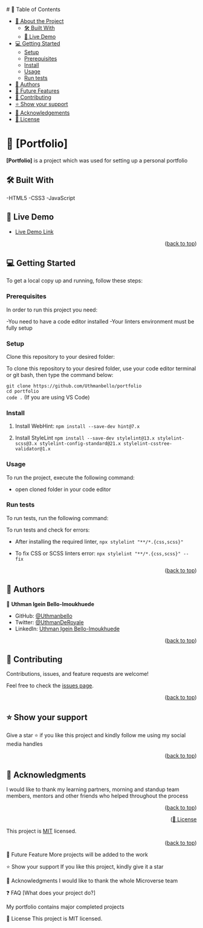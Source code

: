 <a name="readme-top"></a>

<div align="center">

</div>
# 📗 Table of Contents

- [📖 About the Project](#about-project)
  - [🛠 Built With](#built-with)
  - [🚀 Live Demo](#live-demo)
- [💻 Getting Started](#getting-started)
  - [Setup](#setup)
  - [Prerequisites](#prerequisites)
  - [Install](#install)
  - [Usage](#usage)
  - [Run tests](#run-tests)
- [👥 Authors](#authors)
- [🔭 Future Features](#future-features)
- [🤝 Contributing](#contributing)
- [⭐️ Show your support](#support)
- [🙏 Acknowledgements](#acknowledgements)
- [📝 License](#license)


# 📖 [Portfolio] <a name="about-project"></a>

**[Portfolio]** is a project which was used for setting up a personal portfolio

## 🛠 Built With <a name="built-with"></a>
-HTML5
-CSS3
-JavaScript

## 🚀 Live Demo <a name="live-demo"></a>

- [Live Demo Link](https://uthmanbello.github.io/portfolio/)

<p align="right">(<a href="#readme-top">back to top</a>)</p>

## 💻 Getting Started <a name="getting-started"></a>

To get a local copy up and running, follow these steps:

### Prerequisites

In order to run this project you need:

-You need to have a code editor installed
-Your linters environment must be fully setup
### Setup

Clone this repository to your desired folder:

To clone this repository to your desired folder, use your code editor terminal or git bash, then type the command below:

`git clone https://github.com/Uthmanbello/portfolio`<br>
`cd portfolio`<br>
`code .` (If you are using VS Code)

### Install

1. Install WebHint:
`npm install --save-dev hint@7.x`

2. Install StyleLint
`npm install --save-dev stylelint@13.x stylelint-scss@3.x stylelint-config-standard@21.x stylelint-csstree-validator@1.x`

### Usage

To run the project, execute the following command:

- open cloned folder in your code editor

### Run tests

To run tests, run the following command:

To run tests and check for errors:
- After installing the required linter,
`npx stylelint "**/*.{css,scss}"`

- To fix CSS or SCSS linters error:
`npx stylelint "**/*.{css,scss}" --fix`

<p align="right">(<a href="#readme-top">back to top</a>)</p>

## 👥 Authors <a name="authors"></a>

👤 **Uthman Igein Bello-Imoukhuede**

- GitHub: [@Uthmanbello](https://github.com/Uthmanbello)
- Twitter: [@UthmanDeRoyale](https://twitter.com/UthmanDeRoyale)
- LinkedIn: [Uthman Igein Bello-Imoukhuede](https://www.linkedin.com/in/uthmanbelloimoukhuede/)

<p align="right">(<a href="#readme-top">back to top</a>)</p>

## 🤝 Contributing <a name="contributing"></a>

Contributions, issues, and feature requests are welcome!

Feel free to check the [issues page](https://github.com/Uthmanbello/portfolio/issues/).

<p align="right">(<a href="#readme-top">back to top</a>)</p>


## ⭐️ Show your support <a name="support"></a>

Give a star ⭐️ if you like this project and kindly follow me using my social media handles

<p align="right">(<a href="#readme-top">back to top</a>)</p>

## 🙏 Acknowledgments <a name="acknowledgements"></a>

I would like to thank my learning partners, morning and standup team members, mentors and other friends who helped throughout the process

<p align="right">(<a href="#readme-top">back to top</a>)</p>


<p align="right">(<a href="

## 📝 License <a name="license"></a>

This project is [MIT](https://github.com/Uthmanbello/portfolio/blob/dev/LICENSE) licensed.

<p align="right">(<a href="#readme-top">back to top</a>)</p>

🔭 Future Feature
More projects will be added to the work

⭐️ Show your support
If you like this project, kindly give it a star

🙏 Acknowledgments
I would like to thank the whole Microverse team

❓ FAQ
[What does your project do?]

My portfolio contains major completed projects

📝 License
This project is MIT licensed.
